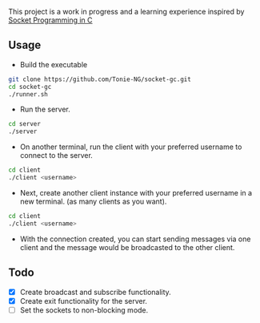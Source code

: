 This project is a work in progress and a learning experience inspired by [Socket Programming in C](https://www.youtube.com/watch?v=KEiur5aZnIM&t=1192s)

## Usage

- Build the executable

```bash
git clone https://github.com/Tonie-NG/socket-gc.git
cd socket-gc
./runner.sh
```

- Run the server.

```bash
cd server
./server
```

- On another terminal, run the client with your preferred username to connect to the server.

```bash
cd client
./client <username>
```

- Next, create another client instance with your preferred username in a new terminal. (as many clients as you want).

```bash
cd client
./client <username>
```

- With the connection created, you can start sending messages via one client and the message would be broadcasted to the other client.

## Todo
- [x] Create broadcast and subscribe functionality.
- [x] Create exit functionality for the server.
- [ ] Set the sockets to non-blocking mode.
